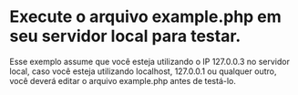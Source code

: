 Execute o arquivo example.php em seu servidor local para testar.
================================================================

Esse exemplo assume que você esteja utilizando o IP 127.0.0.3 no servidor local,
caso você esteja utilizando localhost, 127.0.0.1 ou qualquer outro, você 
deverá editar o arquivo example.php antes de testá-lo.